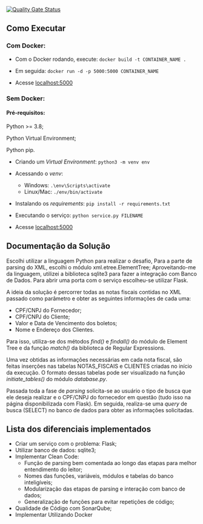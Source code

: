 
[![Quality Gate Status](https://sonarcloud.io/api/project_badges/measure?project=Muriloide21_venhapararecomb&metric=alert_status)](https://sonarcloud.io/summary/new_code?id=Muriloide21_venhapararecomb)


## Como Executar

### Com Docker:

- Com o Docker rodando, execute: `docker build -t CONTAINER_NAME .`

- Em seguida: `docker run -d -p 5000:5000 CONTAINER_NAME`

- Acesse [localhost:5000](http://localhost:5000)

### Sem Docker:

#### Pré-requisitos:
Python >= 3.8;

Python Virtual Environment;

Python pip.

- Criando um *Virtual Environment*: `python3 -m venv env`

- Acessando o *venv*:
    - Windows: `.\env\Scripts\activate`
    - Linux/Mac: `./env/bin/activate`   

- Instalando os *requirements*: `pip install -r requirements.txt`

- Executando o serviço: `python service.py FILENAME`
- Acesse [localhost:5000](http://localhost:5000)

## Documentação da Solução

Escolhi utilizar a linguagem Python para realizar o desafio,
Para a parte de parsing do XML, escolhi o módulo xml.etree.ElementTree;
Aproveitando-me da linguagem, utilizei a biblioteca sqlite3 para fazer a integração com Banco de Dados.
Para abrir uma porta com o serviço escolheu-se utilizar Flask.

A ideia da solução é percorrer todas as notas fiscais contidas no XML passado como parâmetro e obter as seguintes informações de cada uma:

- CPF/CNPJ do Fornecedor;
- CPF/CNPJ do Cliente;
- Valor e Data de Vencimento dos boletos;
- Nome e Endereço dos Clientes.

Para isso, utiliza-se dos métodos *find()* e *findall()* do módulo de Element Tree e da função *match()* da biblioteca de Regular Expressions.

Uma vez obtidas as informações necessárias em cada nota fiscal, são feitas inserções nas tabelas NOTAS_FISCAIS e CLIENTES criadas no início da execução. O formato dessas tabelas pode ser visualizado na função *initiate_tables()* do módulo *database.py*.

Passada toda a fase de *parsing* solicita-se ao usuário o tipo de busca que ele deseja realizar e o CPF/CNPJ do fornecedor em questão (tudo isso na página disponibilizada com Flask). Em seguida, realiza-se uma *query* de busca (SELECT) no banco de dados para obter as informações solicitadas.

## Lista dos diferenciais implementados

- Criar um serviço com o problema: Flask;
- Utilizar banco de dados: sqlite3;
- Implementar Clean Code:
    - Função de parsing bem comentada ao longo das etapas para melhor entendimento do leitor;
    - Nomes das funções, variáveis, módulos e tabelas do banco inteligíveis;
    - Modularização das etapas de parsing e interação com banco de dados;
    - Generalização de funções para evitar repetições de código;
- Qualidade de Código com SonarQube;
- Implementar Utilizando Docker
